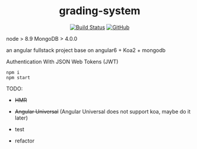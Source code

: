 <div align="center"> 

# grading-system

[![Build Status](https://travis-ci.org/tc9011/grading-system.svg?branch=master)](https://travis-ci.org/tc9011/grading-system)
[![GitHub](https://img.shields.io/cran/l/devtools.svg)](https://github.com/tc9011/grading-system/blob/master/LICENSE)

</div>

node > 8.9
MongoDB > 4.0.0

an angular fullstack project base on angular6 + Koa2 + mongodb

Authentication With JSON Web Tokens (JWT)

```shell
npm i 
npm start
```

TODO:

* ~~HMR~~

* ~~Angular Universal~~ (Angular Universal does not support koa, maybe do it later)

* test

* refactor
